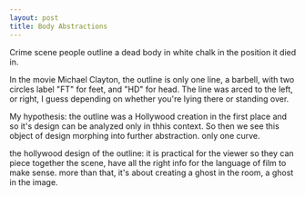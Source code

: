 ```yaml
---
layout: post
title: Body Abstractions
---
```

Crime scene people outline a dead body in white chalk in the position it died in. 

In the movie Michael Clayton, the outline is only one line, a barbell, with two circles label "FT" for feet, and "HD" for head. The line was arced to the left, or right, I guess depending on whether you're lying there or standing over. 

My hypothesis: the outline was a Hollywood creation in the first place and so it's design can be analyzed only in thhis context. So then we see this object of design morphing into further abstraction. only one curve. 

the hollywood design of the outline: it is practical for the viewer so they can piece together the scene, have all the right info for the language of film to make sense. more than that, it's about creating a ghost in the room, a ghost in the image. 